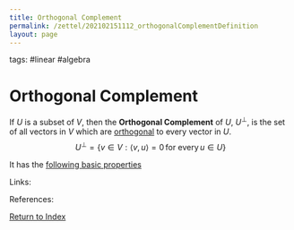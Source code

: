 ```yaml
---
title: Orthogonal Complement
permalink: /zettel/202102151112_orthogonalComplementDefinition
layout: page
---
```

tags: #linear #algebra

# Orthogonal Complement

If $U$ is a subset of $V$, then the **Orthogonal Complement** of $U$, $U^{\bot}$, is the set of all
vectors in $V$ which are [orthogonal](202102141725_orthogonalDefinition) to every vector in $U$.
$$
U^{\bot} = \{ v \in V : \langle v,u \rangle = 0 \, \textrm{for every} \, u \in U \}
$$

It has the [following basic properties](202102151808_propertiesOrthogonalComplement)

Links: 

References: 

[Return to Index](index)